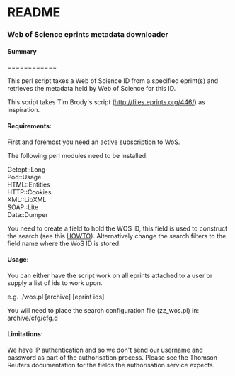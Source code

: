 # README

### Web of Science eprints metadata downloader

#### Summary
============

This perl script takes a Web of Science ID from a specified eprint(s) and retrieves the metadata held by Web of Science for this ID.

This script takes Tim Brody's script (http://files.eprints.org/446/) as inspiration.


#### Requirements:

First and foremost you need an active subscription to WoS.

The following perl modules need to be installed:

Getopt::Long   
Pod::Usage  
HTML::Entities  
HTTP::Cookies  
XML::LibXML  
SOAP::Lite  
Data::Dumper

You need to create a field to hold the WOS ID, this field is used to construct the search (see this <a href="http://wiki.eprints.org/w/HOW_TO:_Add_a_New_Field">HOWTO</a>). Alternatively change the search filters to the field name where the WoS ID is stored.

#### Usage:

You can either have the script work on all eprints attached to a user or supply a list of ids to work upon.

e.g. ./wos.pl [archive] [eprint ids]

You will need to place the search configuration file (zz_wos.pl) in:  
archive/cfg/cfg.d


#### Limitations:

We have IP authentication and so we don't send our username and password as part of the authorisation process. Please see the Thomson Reuters documentation for the fields the authorisation service expects.
